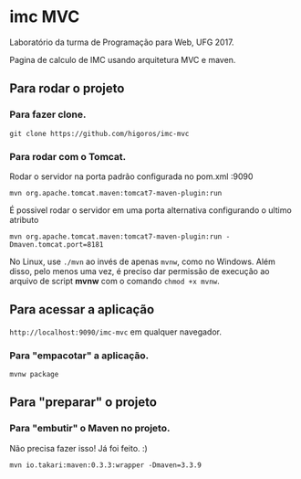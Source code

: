 # imc MVC

Laboratório da turma de Programação para Web, UFG 2017.

Pagina de calculo de IMC usando arquitetura MVC e maven.

## Para rodar o projeto

### Para fazer clone.

`git clone https://github.com/higoros/imc-mvc`

### Para rodar com o Tomcat.

Rodar o servidor na porta padrão configurada no pom.xml :9090

`mvn org.apache.tomcat.maven:tomcat7-maven-plugin:run`

É possivel rodar o servidor em uma porta alternativa configurando o ultimo atributo 

`mvn org.apache.tomcat.maven:tomcat7-maven-plugin:run -Dmaven.tomcat.port=8181`

No Linux, use `./mvn` ao invés de apenas `mvnw`, como no Windows. Além disso, pelo menos uma vez, é preciso dar permissão de execução ao arquivo de script **mvnw** com o comando `chmod +x mvnw`.

## Para acessar a aplicação

`http://localhost:9090/imc-mvc` em qualquer navegador.

### Para "empacotar" a aplicação.

`mvnw package`

## Para "preparar" o projeto

### Para "embutir" o Maven no projeto.

Não precisa fazer isso! Já foi feito. :)

`mvn io.takari:maven:0.3.3:wrapper -Dmaven=3.3.9`